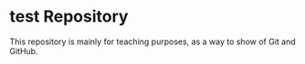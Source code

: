 # test Repository
This repository is mainly for teaching purposes, as a way to show of Git and GitHub.